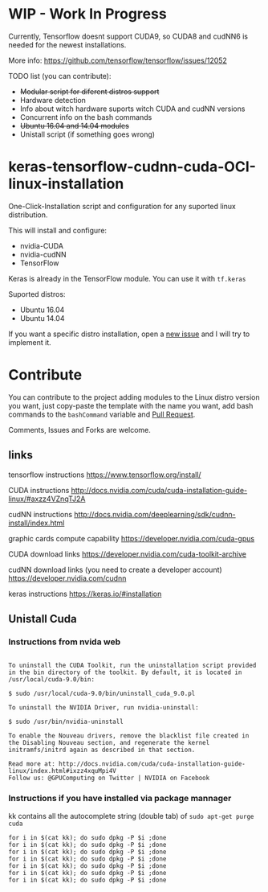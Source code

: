 # WIP - Work In Progress
Currently, Tensorflow doesnt support CUDA9, so CUDA8 and cudNN6 is needed for the newest installations.

More info: https://github.com/tensorflow/tensorflow/issues/12052

TODO list (you can contribute):
* ~~Modular script for diferent distros support~~
* Hardware detection
* Info about witch hardware suports witch CUDA and cudNN versions
* Concurrent info on the bash commands
* ~~Ubuntu 16.04 and 14.04 modules~~
* Unistall script (if something goes wrong)

# keras-tensorflow-cudnn-cuda-OCI-linux-installation
One-Click-Installation script and configuration for any suported linux distribution.

This will install and configure:
* nvidia-CUDA
* nvidia-cudNN
* TensorFlow

Keras is already in the TensorFlow module. You can use it with `tf.keras`
 
Suported distros:
* Ubuntu 16.04
* Ubuntu 14.04

If you want a specific distro installation, open a [new issue](https://github.com/RicardoHS/keras-tensorflow-cudnn-cuda-OCI-linux-installation/issues/new) and I will try to implement it.

# Contribute
You can contribute to the project adding modules to the Linux distro version you want, just copy-paste the template with the name you want, add bash commands to the `bashCommand` variable and [Pull Request](https://help.github.com/articles/about-pull-requests/).

Comments, Issues and Forks are welcome.

## links

tensorflow instructions https://www.tensorflow.org/install/

CUDA instructions http://docs.nvidia.com/cuda/cuda-installation-guide-linux/#axzz4VZnqTJ2A

cudNN instructions http://docs.nvidia.com/deeplearning/sdk/cudnn-install/index.html

graphic cards compute capability https://developer.nvidia.com/cuda-gpus

CUDA download links https://developer.nvidia.com/cuda-toolkit-archive

cudNN download links (you need to create a developer account) https://developer.nvidia.com/cudnn

keras instructions https://keras.io/#installation

## Unistall Cuda
### Instructions from nvida web
```

To uninstall the CUDA Toolkit, run the uninstallation script provided in the bin directory of the toolkit. By default, it is located in /usr/local/cuda-9.0/bin:

$ sudo /usr/local/cuda-9.0/bin/uninstall_cuda_9.0.pl

To uninstall the NVIDIA Driver, run nvidia-uninstall:

$ sudo /usr/bin/nvidia-uninstall

To enable the Nouveau drivers, remove the blacklist file created in the Disabling Nouveau section, and regenerate the kernel initramfs/initrd again as described in that section.

Read more at: http://docs.nvidia.com/cuda/cuda-installation-guide-linux/index.html#ixzz4xquMpi4V
Follow us: @GPUComputing on Twitter | NVIDIA on Facebook
```

### Instructions if you have installed via package mannager

kk contains all the autocomplete string (double tab) of ```sudo apt-get purge cuda```
```
for i in $(cat kk); do sudo dpkg -P $i ;done 
for i in $(cat kk); do sudo dpkg -P $i ;done
for i in $(cat kk); do sudo dpkg -P $i ;done 
for i in $(cat kk); do sudo dpkg -P $i ;done 
for i in $(cat kk); do sudo dpkg -P $i ;done 
for i in $(cat kk); do sudo dpkg -P $i ;done 
for i in $(cat kk); do sudo dpkg -P $i ;done 
```
